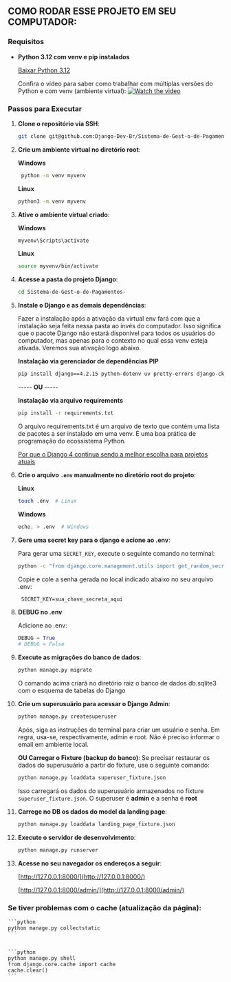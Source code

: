 ## COMO RODAR ESSE PROJETO EM SEU COMPUTADOR:

### Requisitos

- **Python 3.12 com venv e pip instalados**  

  [Baixar Python 3.12](https://www.python.org/downloads/release/python-3122/)

  Confira o vídeo para saber como trabalhar com múltiplas versões do Python e com venv (ambiente virtual):
 [![Watch the video](https://img.youtube.com/vi/eetDeQrv0Rs/0.jpg)](https://youtu.be/eetDeQrv0Rs)


### Passos para Executar

1. **Clone o repositório via SSH**:
    ```bash
    git clone git@github.com:Django-Dev-Br/Sistema-de-Gest-o-de-Pagamentos-.git
    ```

2. **Crie  um ambiente virtual no diretório root**:

   **Windows**
    ```bash
     python -m venv myvenv  
    ```
      **Linux**
     ```bash
     python3 -m venv myvenv  
    ```

3. **Ative o ambiente virtual criado**:

   **Windows**
    ```bash
    myvenv\Scripts\activate  
    ```

     **Linux**
    ```bash
    source myvenv/bin/activate  
    ```

4. **Acesse a pasta do projeto Django**:

    ```bash
    cd Sistema-de-Gest-o-de-Pagamentos-
    ```

5. **Instale o Django e as demais dependências**:

   Fazer a instalação após a ativação da virtual env fará com que a instalação seja feita nessa pasta ao invés do computador. Isso significa que o pacote Django não estará disponivel para todos os usuários do computador, mas apenas para o contexto no qual essa venv esteja ativada. Veremos sua ativação logo abaixo.

    **Instalação via gerenciador de dependências PIP**
    ```bash
    pip install django==4.2.15 python-dotenv uv pretty-errors django-ckeditor django-colorfield
    ```
    ----- **OU** -----

    **Instalação via arquivo requirements**
    ```bash
    pip install -r requirements.txt
    ```
    O arquivo requirements.txt é um arquivo de texto que contém uma lista de pacotes a ser instalado em uma venv. É uma boa prática de programação do ecossistema Python.

   [Por que o Django 4 continua sendo a melhor escolha para projetos atuais](https://django.dev.br/blog/por-que-o-django-4-continua-a-ser-a-melhor-escolha-para-projetos-atuais/)

6. **Crie o arquivo `.env` manualmente no diretório root do projeto**:

    **Linux**
    ```bash
    touch .env  # Linux
    ```
    **Windows**
    ```bash
    echo. > .env  # Windows
    ```
   
7. **Gere uma secret key para o django e acione  ao .env**:

    Para gerar uma `SECRET_KEY`, execute o seguinte comando no terminal:

    ```bash
    python -c "from django.core.management.utils import get_random_secret_key; print(get_random_secret_key())"
    ```

    Copie e cole a senha gerada no local indicado abaixo no seu arquivo .env:
   
   ```plaintext
    SECRET_KEY=sua_chave_secreta_aqui
    ```
8. **DEBUG no .env**

    Adicione ao .env:
    ```python
    DEBUG = True
    # DEBUG = False
    ```

9. **Execute as migrações do banco de dados**:

    ```bash
    python manage.py migrate
    ```
    O comando acima criará no diretório raiz o banco de dados db.sqlite3 com o esquema de tabelas do Django


10. **Crie um superusuário para acessar o Django Admin**:

    ```bash
    python manage.py createsuperuser
    ```
    Após, siga as instruções do terminal para criar um usuário e senha. Em regra, usa-se, respectivamente, admin e root. Não é preciso informar o email em ambiente local.

    **OU Carregar o Fixture (backup do banco)**:
    Se precisar restaurar os dados do superusuário a partir do fixture, use o seguinte comando:

    ```bash
    python manage.py loaddata superuser_fixture.json
    ```

    Isso carregará os dados do superusuário armazenados no fixture `superuser_fixture.json`. O superuser é **admin** e a senha é **root**


11. **Carrege no DB os dados do model da landing page**:
    
    ```bash
    python manage.py loaddata landing_page_fixture.json
    ```


12. **Execute o servidor de desenvolvimento**:

    ```python
    python manage.py runserver
    ```

13. **Acesse no seu navegador os endereços a seguir**:

    [http://127.0.0.1:8000/](http://127.0.0.1:8000/)

    [http://127.0.0.1:8000/admin/](http://127.0.0.1:8000/admin/)


### Se tiver problemas com o cache (atualização da página):

    ```python
    python manage.py collectstatic
    ```


    ```python
    python manage.py shell
    from django.core.cache import cache
    cache.clear()
    ```
